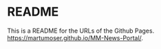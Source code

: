 # README

This is a README for the URLs of the Github Pages.
 https://martumoser.github.io/MM-News-Portal/.